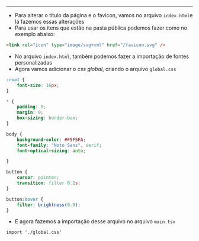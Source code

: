 ___
- Para alterar o título da página e o favicon, vamos no arquivo `index.html`e lá fazemos essas alterações
- Para usar os itens que estão na pasta pública podemos fazer como no exemplo abaixo:
```HTML
<link rel="icon" type="image/svg+xml" href="/favicon.svg" />
```
- No arquivo `index.html`, também podemos fazer a importação de fontes personalizadas
- Agora vamos adicionar o *css global*, criando o arquivo `global.css`
```css
:root {
	font-size: 16px;
}

* {
	padding: 0;
	margin: 0;
	box-sizing: border-box;
}

body {
	background-color: #F5F5FA;
	font-family: "Noto Sans", serif;
	font-optical-sizing: auto;

}

button {
	cursor: pointer;
	transition: filter 0.2s;
}

button:hover {
	filter: brightness(0.9);
}
```
- E agora fazemos a importação desse arquivo no arquivo `main.tsx`
```tsx
import './global.css'
```